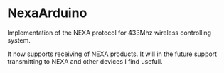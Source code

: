 NexaArduino
=========

Implementation of the NEXA protocol for 433Mhz wireless controlling system.

It now supports receiving of NEXA products. It will in the future support transmitting to NEXA and other devices 
I find usefull.